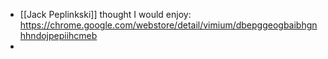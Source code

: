 - [[Jack Peplinkski]] thought I would enjoy: https://chrome.google.com/webstore/detail/vimium/dbepggeogbaibhgnhhndojpepiihcmeb
-